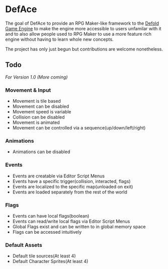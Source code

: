 # DefAce
The goal of DefAce to provide an RPG Maker-like framework to the [Defold Game Engine](https://defold.com/) to make the engine more accessible to users unfamilar with it and to also allow people used to RPG Maker to use a more feature rich engine without having to learn whole new concepts.

The project has only just begun but contributions are welcome nonetheless.

## Todo
*For Version 1.0 (More coming)*

### Movement & Input
- Movement is tile based
- Movement can be disabled
- Movement speed is variable
- Collision can be disabled
- Movement is animated
- Movement can be controlled via a sequence(up/down/left/right)
### Animations
- Animations can be disabled
### Events
- Events are creatable via Editor Script Menus
- Events have a specific trigger(collision, interacted, flags)
- Events are localized to the specific map(unloaded on exit)
- Events are loaded separately from the rest of the world
### Flags
- Events can have local flags(boolean)
- Events can read/write local flags via Editor Script Menus
- Global Flags exist and can be written to in global memory space
- Flags can be accessed intuitively

### Default Assets
- Default tile sources(At least 4)
- Default Character Sprites(At least 4)
